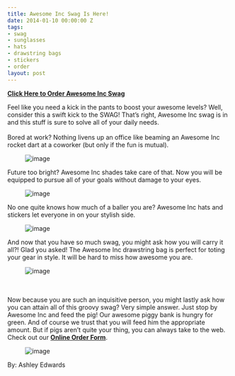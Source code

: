 ```yaml
---
title: Awesome Inc Swag Is Here!
date: 2014-01-10 00:00:00 Z
tags:
- swag
- sunglasses
- hats
- drawstring bags
- stickers
- order
layout: post
---
```

 
<p><strong><a href="https://docs.google.com/forms/d/1fiObxey-BWErwuCe9vBR9RsmJx9zTraExA3r-CNgsdI/viewform" target="_blank">Click Here to Order Awesome Inc Swag</a></strong></p>
<p>Feel like you need a kick in the pants to boost your awesome levels? Well, consider this a swift kick to the SWAG! That’s right, Awesome Inc swag is in and this stuff is sure to solve all of your daily needs.<br/><br/>Bored at work? Nothing livens up an office like beaming an Awesome Inc rocket dart at a coworker (but only if the fun is mutual).</p>
<p><figure class="tmblr-full" data-orig-height="306" data-orig-width="408" data-orig-src="https://66.media.tumblr.com/c8e6baee14c6afc19bb942173312cd50/tumblr_inline_mz74yke09Q1spm8pc.jpg"><img alt="image" src="https://66.media.tumblr.com/c8e6baee14c6afc19bb942173312cd50/tumblr_inline_pkb3uriadc1spm8pc_540.jpg" data-orig-height="306" data-orig-width="408" data-orig-src="https://66.media.tumblr.com/c8e6baee14c6afc19bb942173312cd50/tumblr_inline_mz74yke09Q1spm8pc.jpg"/></figure></p>
<p>Future too bright? Awesome Inc shades take care of that. Now you will be equipped to pursue all of your goals without damage to your eyes.</p>
<p><figure class="tmblr-full" data-orig-height="306" data-orig-width="408" data-orig-src="https://66.media.tumblr.com/463f38e91b8fd0f1eed128e59a3e4c17/tumblr_inline_mz74zwC7U31spm8pc.jpg"><img alt="image" src="https://66.media.tumblr.com/463f38e91b8fd0f1eed128e59a3e4c17/tumblr_inline_pkb3us1Cll1spm8pc_540.jpg" data-orig-height="306" data-orig-width="408" data-orig-src="https://66.media.tumblr.com/463f38e91b8fd0f1eed128e59a3e4c17/tumblr_inline_mz74zwC7U31spm8pc.jpg"/></figure></p>

<p>No one quite knows how much of a baller you are? Awesome Inc hats and stickers let everyone in on your stylish side.</p>
<p><figure class="tmblr-full" data-orig-height="306" data-orig-width="408" data-orig-src="https://66.media.tumblr.com/d95b6c402f44930b110a5f59feb93735/tumblr_inline_mz7504jNWT1spm8pc.jpg"><img alt="image" src="https://66.media.tumblr.com/d95b6c402f44930b110a5f59feb93735/tumblr_inline_pkb3us2hQv1spm8pc_540.jpg" data-orig-height="306" data-orig-width="408" data-orig-src="https://66.media.tumblr.com/d95b6c402f44930b110a5f59feb93735/tumblr_inline_mz7504jNWT1spm8pc.jpg"/></figure></p>

<p>And now that you have so much swag, you might ask how you will carry it all?! Glad you asked! The Awesome Inc drawstring bag is perfect for toting your gear in style. It will be hard to miss how awesome you are.</p>
<p><figure class="tmblr-full" data-orig-height="306" data-orig-width="408" data-orig-src="https://66.media.tumblr.com/c621e8c5d76f76b8a9997e29c870fc53/tumblr_inline_mz750bwfVR1spm8pc.jpg"><img alt="image" src="https://66.media.tumblr.com/c621e8c5d76f76b8a9997e29c870fc53/tumblr_inline_pkb3usm9dK1spm8pc_540.jpg" data-orig-height="306" data-orig-width="408" data-orig-src="https://66.media.tumblr.com/c621e8c5d76f76b8a9997e29c870fc53/tumblr_inline_mz750bwfVR1spm8pc.jpg"/></figure></p>

<p><br/><br/>Now because you are such an inquisitive person, you might lastly ask how you can attain all of this groovy swag? Very simple answer. Just stop by Awesome Inc and feed the pig! Our awesome piggy bank is hungry for green. And of course we trust that you will feed him the appropriate amount. But if pigs aren’t quite your thing, you can always take to the web. Check out our <strong><a href="https://docs.google.com/forms/d/1fiObxey-BWErwuCe9vBR9RsmJx9zTraExA3r-CNgsdI/viewform" title="Online Order Form" target="_blank">Online Order Form</a></strong>.</p>
<p><figure class="tmblr-full" data-orig-height="306" data-orig-width="408" data-orig-src="https://66.media.tumblr.com/9b6c55017727738c38ab870a8aae3918/tumblr_inline_mz750nJHfK1spm8pc.jpg"><img alt="image" src="https://66.media.tumblr.com/9b6c55017727738c38ab870a8aae3918/tumblr_inline_pkb3ut0L6D1spm8pc_540.jpg" data-orig-height="306" data-orig-width="408" data-orig-src="https://66.media.tumblr.com/9b6c55017727738c38ab870a8aae3918/tumblr_inline_mz750nJHfK1spm8pc.jpg"/></figure></p>

<p>By: Ashley Edwards</p>
